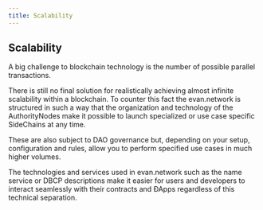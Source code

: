```yaml
---
title: Scalability
---
```


## Scalability
A big challenge to blockchain technology is the number of possible parallel transactions.

There is still no final solution for realistically achieving almost infinite scalability within a blockchain. To counter this fact the evan.network is structured in such a way that the organization and technology of the AuthorityNodes make it possible to launch specialized or use case specific SideChains at any time.

These are also subject to DAO governance but, depending on your setup, configuration and rules, allow you to perform specified use cases in much higher volumes.

The technologies and services used in evan.network such as the name service or DBCP descriptions make it easier for users and developers to interact seamlessly with their contracts and ÐApps regardless of this technical separation.
